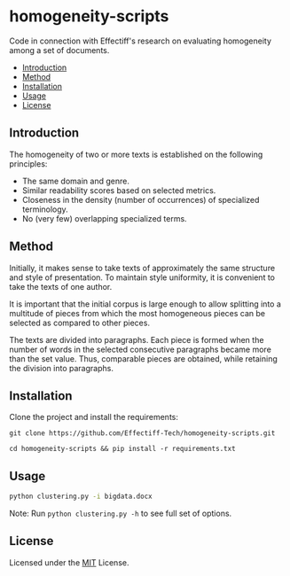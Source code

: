 # homogeneity-scripts
Code in connection with Effectiff's research on evaluating homogeneity among a set of documents.
- [Introduction](#introduction)
- [Method](#method)
- [Installation](#installation)
- [Usage](#usage)
- [License](#license)

## Introduction
The homogeneity of two or more texts is established on the following principles:
- The same domain and genre.
- Similar readability scores based on selected metrics.
- Closeness in the density (number of occurrences) of specialized terminology.
- No (very few) overlapping specialized terms.

## Method

Initially, it makes sense to take texts of approximately the same structure and style of presentation. To maintain style uniformity, it is convenient to take the texts of one author.

It is important that the initial corpus is large enough to allow splitting into a multitude of pieces from which the most homogeneous pieces can be selected as compared to other pieces.

The texts are divided into paragraphs. Each piece is formed when the number of words in the selected consecutive paragraphs became more than the set value. Thus, comparable pieces are obtained, while retaining the division into paragraphs. 


## Installation
Clone the project and install the requirements:
```
git clone https://github.com/Effectiff-Tech/homogeneity-scripts.git

cd homogeneity-scripts && pip install -r requirements.txt
```
## Usage
```bash
python clustering.py -i bigdata.docx
```
Note: Run `python clustering.py -h` to see full set of options.

## License
Licensed under the [MIT](LICENSE) License.
